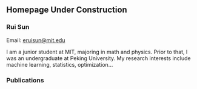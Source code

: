 ## Homepage Under Construction
### Rui Sun
Email: eruisun@mit.edu

I am a junior student at MIT, majoring in math and physics. Prior to that, I was an undergraduate at Peking University. My research interests include machine learning, statistics, optimization...

### Publications
